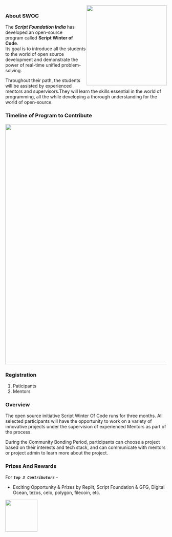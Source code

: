 

<img src="https://user-images.githubusercontent.com/70523057/136416056-eafa4c1f-4684-4a68-9598-2dc8385028b4.png" width="250" align = "right">

### About SWOC
The _**Script Foundation India**_ has developed an open-source program called **Script Winter of Code**.   <br>
Its goal is to introduce all the students to the world of open source development and demonstrate the power of real-time unified problem-solving. 

Throughout their path, the students will be assisted by experienced mentors and supervisors.They will learn the skills essential in the world of programming, all the while developing a thorough understanding for the world of open-source.

### Timeline of Program to Contribute

<div align="center"><img src="https://user-images.githubusercontent.com/70523057/136418001-6e9e0ffe-7a12-42b0-921f-cacd65413c7e.png" width="750"></div>


### Registration 
1. Paticipants
2. Mentors



### Overview
The open source initiative Script Winter Of Code runs for three months. All selected participants will have the opportunity to work on a variety of innovative projects under the supervision of experienced Mentors as part of the process.

During the Community Bonding Period, participants can choose a project based on their interests and tech stack, and can communicate with mentors or project admin to learn more about the project.


### Prizes And Rewards
For **_`top 3 Contributors`_** - 
- Exciting Opportunity & Prizes by 
Replit, Script Foundation & GFG, Digital Ocean, tezos, celo, polygon, filecoin, etc.



<a href="https://tezos.com/"><img src="https://user-images.githubusercontent.com/70523057/136421095-6cb38b84-3209-4f7a-93ce-b63aa885eb60.png" width="100"></a>
